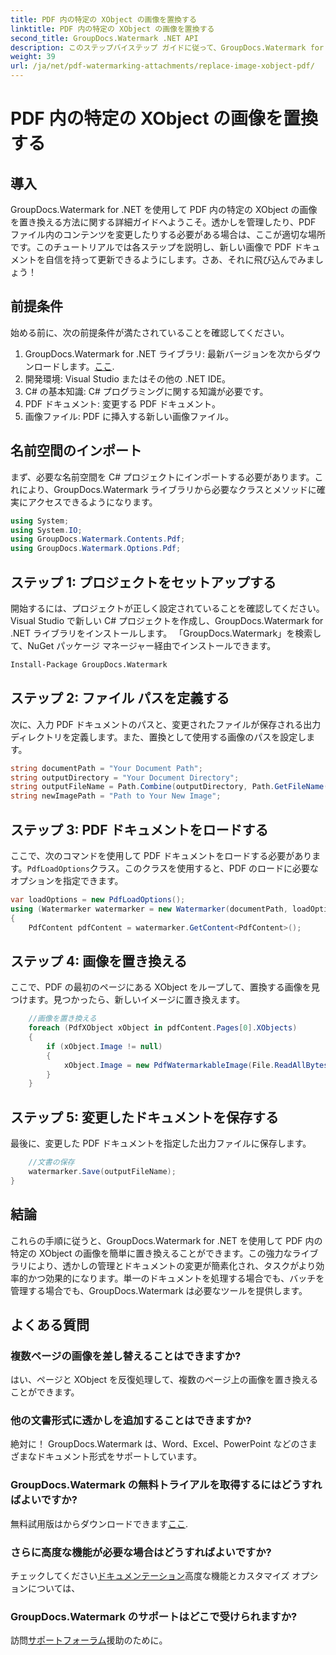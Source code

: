 ```yaml
---
title: PDF 内の特定の XObject の画像を置換する
linktitle: PDF 内の特定の XObject の画像を置換する
second_title: GroupDocs.Watermark .NET API
description: このステップバイステップ ガイドに従って、GroupDocs.Watermark for .NET を使用して PDF 内の画像を簡単に置き換えます。 PDF コンテンツを効率的に管理するのに最適です。
weight: 39
url: /ja/net/pdf-watermarking-attachments/replace-image-xobject-pdf/
---
```


# PDF 内の特定の XObject の画像を置換する

## 導入
GroupDocs.Watermark for .NET を使用して PDF 内の特定の XObject の画像を置き換える方法に関する詳細ガイドへようこそ。透かしを管理したり、PDF ファイル内のコンテンツを変更したりする必要がある場合は、ここが適切な場所です。このチュートリアルでは各ステップを説明し、新しい画像で PDF ドキュメントを自信を持って更新できるようにします。さあ、それに飛び込んでみましょう！
## 前提条件
始める前に、次の前提条件が満たされていることを確認してください。
1.  GroupDocs.Watermark for .NET ライブラリ: 最新バージョンを次からダウンロードします。[ここ](https://releases.groupdocs.com/Watermark/net/).
2. 開発環境: Visual Studio またはその他の .NET IDE。
3. C# の基本知識: C# プログラミングに関する知識が必要です。
4. PDF ドキュメント: 変更する PDF ドキュメント。
5. 画像ファイル: PDF に挿入する新しい画像ファイル。

## 名前空間のインポート
まず、必要な名前空間を C# プロジェクトにインポートする必要があります。これにより、GroupDocs.Watermark ライブラリから必要なクラスとメソッドに確実にアクセスできるようになります。
```csharp
using System;
using System.IO;
using GroupDocs.Watermark.Contents.Pdf;
using GroupDocs.Watermark.Options.Pdf;
```
## ステップ 1: プロジェクトをセットアップする
開始するには、プロジェクトが正しく設定されていることを確認してください。 Visual Studio で新しい C# プロジェクトを作成し、GroupDocs.Watermark for .NET ライブラリをインストールします。 「GroupDocs.Watermark」を検索して、NuGet パッケージ マネージャー経由でインストールできます。
```sh
Install-Package GroupDocs.Watermark
```
## ステップ 2: ファイル パスを定義する
次に、入力 PDF ドキュメントのパスと、変更されたファイルが保存される出力ディレクトリを定義します。また、置換として使用する画像のパスを設定します。
```csharp
string documentPath = "Your Document Path";
string outputDirectory = "Your Document Directory";
string outputFileName = Path.Combine(outputDirectory, Path.GetFileName(documentPath));
string newImagePath = "Path to Your New Image";
```
## ステップ 3: PDF ドキュメントをロードする
ここで、次のコマンドを使用して PDF ドキュメントをロードする必要があります。`PdfLoadOptions`クラス。このクラスを使用すると、PDF のロードに必要なオプションを指定できます。
```csharp
var loadOptions = new PdfLoadOptions();
using (Watermarker watermarker = new Watermarker(documentPath, loadOptions))
{
    PdfContent pdfContent = watermarker.GetContent<PdfContent>();
```
## ステップ 4: 画像を置き換える
ここで、PDF の最初のページにある XObject をループして、置換する画像を見つけます。見つかったら、新しいイメージに置き換えます。
```csharp
    //画像を置き換える
    foreach (PdfXObject xObject in pdfContent.Pages[0].XObjects)
    {
        if (xObject.Image != null)
        {
            xObject.Image = new PdfWatermarkableImage(File.ReadAllBytes(newImagePath));
        }
    }
```
## ステップ 5: 変更したドキュメントを保存する
最後に、変更した PDF ドキュメントを指定した出力ファイルに保存します。
```csharp
    //文書の保存
    watermarker.Save(outputFileName);
}
```

## 結論
これらの手順に従うと、GroupDocs.Watermark for .NET を使用して PDF 内の特定の XObject の画像を簡単に置き換えることができます。この強力なライブラリにより、透かしの管理とドキュメントの変更が簡素化され、タスクがより効率的かつ効果的になります。単一のドキュメントを処理する場合でも、バッチを管理する場合でも、GroupDocs.Watermark は必要なツールを提供します。
## よくある質問
### 複数ページの画像を差し替えることはできますか?
はい、ページと XObject を反復処理して、複数のページ上の画像を置き換えることができます。
### 他の文書形式に透かしを追加することはできますか?
絶対に！ GroupDocs.Watermark は、Word、Excel、PowerPoint などのさまざまなドキュメント形式をサポートしています。
### GroupDocs.Watermark の無料トライアルを取得するにはどうすればよいですか?
無料試用版はからダウンロードできます[ここ](https://releases.groupdocs.com/).
### さらに高度な機能が必要な場合はどうすればよいですか?
チェックしてください[ドキュメンテーション](https://tutorials.groupdocs.com/Watermark/net/)高度な機能とカスタマイズ オプションについては、
### GroupDocs.Watermark のサポートはどこで受けられますか?
訪問[サポートフォーラム](https://forum.groupdocs.com/c/watermark/19)援助のために。